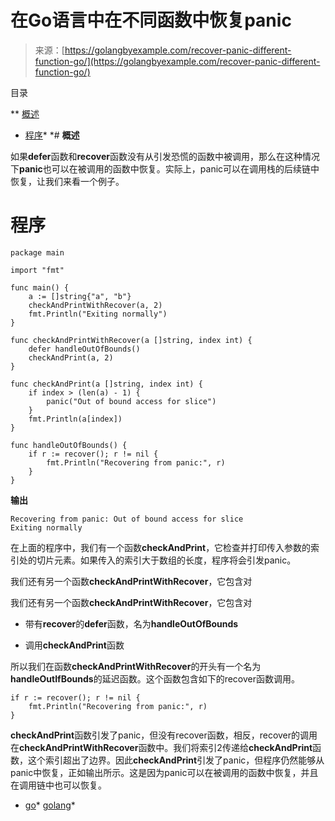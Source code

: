 <!--yml

类别：未分类

日期：2024-10-13 06:25:30

-->

# 在Go语言中在不同函数中恢复panic

> 来源：[https://golangbyexample.com/recover-panic-different-function-go/](https://golangbyexample.com/recover-panic-different-function-go/)

目录

**   [概述](#Overview "Overview")

+   [程序](#Program "Program")*  *# **概述**

如果**defer**函数和**recover**函数没有从引发恐慌的函数中被调用，那么在这种情况下**panic**也可以在被调用的函数中恢复。实际上，panic可以在调用栈的后续链中恢复，让我们来看一个例子。

# **程序**

```
package main

import "fmt"

func main() {
    a := []string{"a", "b"}
    checkAndPrintWithRecover(a, 2)
    fmt.Println("Exiting normally")
}

func checkAndPrintWithRecover(a []string, index int) {
    defer handleOutOfBounds()
    checkAndPrint(a, 2)
}

func checkAndPrint(a []string, index int) {
    if index > (len(a) - 1) {
        panic("Out of bound access for slice")
    }
    fmt.Println(a[index])
}

func handleOutOfBounds() {
    if r := recover(); r != nil {
        fmt.Println("Recovering from panic:", r)
    }
}
```

**输出**

```
Recovering from panic: Out of bound access for slice
Exiting normally
```

在上面的程序中，我们有一个函数**checkAndPrint**，它检查并打印传入参数的索引处的切片元素。如果传入的索引大于数组的长度，程序将会引发panic。

我们还有另一个函数**checkAndPrintWithRecover**，它包含对

我们还有另一个函数**checkAndPrintWithRecover**，它包含对

+   带有**recover**的**defer**函数，名为**handleOutOfBounds**

+   调用**checkAndPrint**函数

所以我们在函数**checkAndPrintWithRecover**的开头有一个名为**handleOutIfBounds**的延迟函数。这个函数包含如下的recover函数调用。

```
if r := recover(); r != nil {
    fmt.Println("Recovering from panic:", r)
}
```

**checkAndPrint**函数引发了panic，但没有recover函数，相反，recover的调用在**checkAndPrintWithRecover**函数中。我们将索引2传递给**checkAndPrint**函数，这个索引超出了边界。因此**checkAndPrint**引发了panic，但程序仍然能够从panic中恢复，正如输出所示。这是因为panic可以在被调用的函数中恢复，并且在调用链中也可以恢复。

+   [go](https://golangbyexample.com/tag/go/)*   [golang](https://golangbyexample.com/tag/golang/)*
